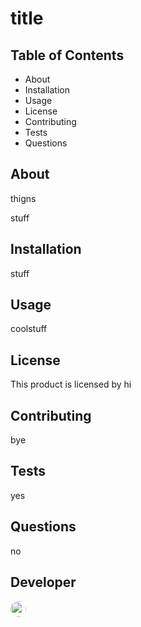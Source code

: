 #  title

   ## Table of Contents
   * About 
   * Installation 
   * Usage
   * License
   * Contributing 
   * Tests 
   * Questions
   
   ## About   

   thigns   

   stuff  

   ## Installation   

   stuff  

   ## Usage  

   coolstuff  

   ## License  

   This product is licensed by hi  

   ## Contributing  

   bye  


   ## Tests  

   yes  

   ## Questions  

   no  

   ## Developer  

   <img src="https://avatars.githubusercontent.com/undefined" style="height: 25px; width: 25px; border-radius: 100%">   

   